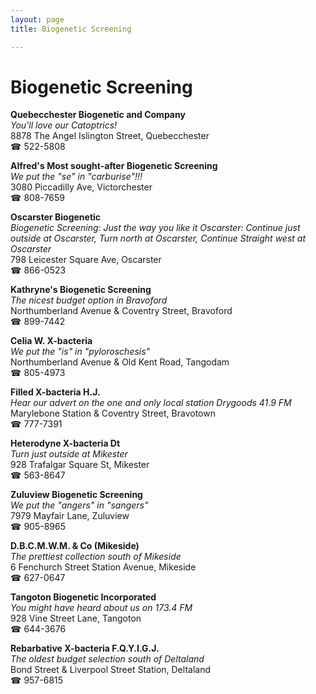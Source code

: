 ```yaml
---
layout: page 
title: Biogenetic Screening

---
```



# Biogenetic Screening


 **Quebecchester Biogenetic and Company**  
_You'll love our Catoptrics!_  
8878 The Angel Islington Street, Quebecchester  
☎ 522-5808

**Alfred's Most sought-after Biogenetic Screening**  
_We put the "se" in "carburise"!!!_  
3080 Piccadilly Ave, Victorchester  
☎ 808-7659

**Oscarster Biogenetic**  
_Biogenetic Screening: Just the way you like it 
Oscarster: Continue just outside at Oscarster, Turn north at Oscarster, Continue Straight west at Oscarster_  
798 Leicester Square Ave, Oscarster  
☎ 866-0523

**Kathryne's Biogenetic Screening**  
_The nicest budget option in Bravoford_  
Northumberland Avenue & Coventry Street, Bravoford  
☎ 899-7442

**Celia W. X-bacteria**  
_We put the "is" in "pyloroschesis"_  
Northumberland Avenue & Old Kent Road, Tangodam  
☎ 805-4973

**Filled X-bacteria H.J.**  
_Hear our advert on the one and only local station Drygoods 41.9 FM_  
Marylebone Station & Coventry Street, Bravotown  
☎ 777-7391

**Heterodyne X-bacteria Dt**  
_Turn just outside at Mikester_  
928 Trafalgar Square St, Mikester  
☎ 563-8647

**Zuluview Biogenetic Screening**  
_We put the "angers" in "sangers"_  
7979 Mayfair Lane, Zuluview  
☎ 905-8965

**D.B.C.M.W.M. & Co (Mikeside)**  
_The prettiest collection south of Mikeside_  
6 Fenchurch Street Station Avenue, Mikeside  
☎ 627-0647

**Tangoton Biogenetic Incorporated**  
_You might have heard about us on 173.4 FM_  
928 Vine Street Lane, Tangoton  
☎ 644-3676

**Rebarbative X-bacteria F.Q.Y.I.G.J.**  
_The oldest budget selection south of Deltaland_  
Bond Street & Liverpool Street Station, Deltaland  
☎ 957-6815

